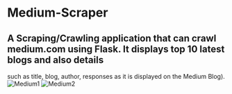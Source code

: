 # Medium-Scraper 
## A Scraping/Crawling application that can crawl medium.com using Flask. It displays top 10 latest blogs and also details
such as title, blog, author, responses as it is displayed on the Medium Blog).
![Medium1](https://user-images.githubusercontent.com/103406482/221828770-d8959e06-7747-496a-977a-05095139f441.png)
![Medium2](https://user-images.githubusercontent.com/103406482/221828781-ea3a3ddd-90f0-4fbe-bd93-ea58fe1f5036.png)


